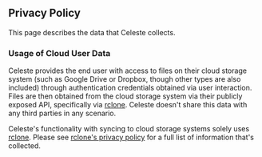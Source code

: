 ## Privacy Policy
This page describes the data that Celeste collects.

### Usage of Cloud User Data
Celeste provides the end user with access to files on their cloud storage system (such as Google Drive or Dropbox, though other types are also included) through authentication credentials obtained via user interaction. Files are then obtained from the cloud storage system via their publicly exposed API, specifically via [rclone](https://rclone.org). Celeste doesn't share this data with any third parties in any scenario.

Celeste's functionality with syncing to cloud storage systems solely uses [rclone](https://rclone.org). Please see [rclone's privacy policy](https://rclone.org/privacy/#use-of-cloud-api-user-data) for a full list of information that's collected.
